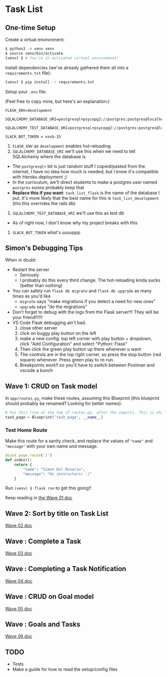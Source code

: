 # Task List

## One-time Setup

Create a virtual environment:

```bash
$ python3 -m venv venv
$ source venv/bin/activate
(venv) $ # You're in activated virtual environment!
```

Install dependencies (we've already gathered them all into a `requirements.txt` file):

```bash
(venv) $ pip install -r requirements.txt
```

Setup your `.env` file:

(Feel free to copy mine, but here's an explanation:)

```
FLASK_ENV=development

SQLALCHEMY_DATABASE_URI=postgresql+psycopg2://postgres:postgres@localhost:5432/task_list_flask

SQLALCHEMY_TEST_DATABASE_URI=postgresql+psycopg2://postgres:postgres@localhost:5432/test_task_list_flask

SLACK_BOT_TOKEN = xoxb-15
```

1. `FLASK_ENV` as `development` enables hot-reloading
1. `SQLALCHEMY_DATABASE_URI` we'll use this when we need to tell SQLAlchemy where the database is

- The `postgresql+` bit is just random stuff I copied/pasted from the internet, I have no idea how much is needed, but I know it's compatible with Heroku deployment ;)
- In the curriculum, we'll direct students to make a postgres user named `postgres` soooo probably keep that
- **Replace this if you want**: `task_list_flask` is the name of the database I put. It's more likely that the best name for this is `task_list_development` (tho this overrides the rails db)

1. `SQLALCHEMY_TEST_DATABASE_URI` we'll use this as test db

- As of right now, I don't know why my project breaks with this

1. `SLACK_BOT_TOKEN` what's uuuuppp

## Simon's Debugging Tips

When in doubt:

- Restart the server
  - Seriously
  - I probably do this every third change. The hot-reloading kinda sucks (better than nothing)
- You can safely run `flask db migrate` and `flask db upgrade` as many times as you'd like
  - `migrate` says "make migrations if you detect a need for new ones"
  - `upgrade` says "do the migrations"
- Don't forget to debug with the logs from the Flask server!!! They will be your friend!!!!!!
- VS Code Flask debugging ain't bad.
  1. close other server
  1. click on buggy play button on the left
  1. make a new config: top left corner with play button + dropdown, click "Add Configuration" and select "Python: Flask"
  1. Then click the green play button up there whenever u want
  1. The controls are in the top right corner, so press the stop button (red square) whenever. Press green play to re-run.
  1. Breakpoints work!! so you'll have to switch between Postman and vscode a bunch

## Wave 1: CRUD on Task model

In `app/routes.py`, make these routes, assuming this Blueprint (this blueprint should probably be renamed? Looking for better names):

```python
# Put this line at the top of routes.py, after the imports. This is what defines the "Blueprint", which is an object that will organize all of the routes. (The name in the decorator comes from here)
task_page = Blueprint('task_page', __name__)
```

### Test Home Route

Make this route for a sanity check, and replace the values of `"name"` and `"message"` with your own name and message.

```python
@task_page.route('/')
def index():
    return {
        "name": "Simon Del Rosario",
        "message": "Hi instructors! :)"
    }
```

Run `(venv) $ flask run` to get this going!!

Keep reading in [the Wave 01 doc](wave_01.md)

## Wave 2: Sort by title on Task List

[Wave 02 doc](wave_02.md)

## Wave : Complete a Task

[Wave 03 doc](complete_task.md)

## Wave : Completing a Task Notification

[Wave 04 doc](slack_notification.md)

## Wave : CRUD on Goal model

[Wave 05 doc](goal_crud.md)

## Wave : Goals and Tasks

[Wave 06 doc](goals_and_tasks.md)

## TODO

- Tests
- Make a guide for how to read the setup/config files
